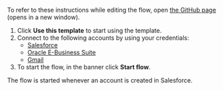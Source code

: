To refer to these instructions while editing the flow, open [the GitHub page](https://github.com/ot4i/app-connect-templates/tree/main/resources/markdown/Syncs%20Salesforce%20accounts%20with%20Oracle%20E-Business%20Suite%20customers_instructions.md) (opens in a new window).

1. Click **Use this template** to start using the template.
2. Connect to the following accounts by using your credentials:
   - [Salesforce](https://ibm.biz/ach2salesforce)
   - [Oracle E-Business Suite](https://ibm.biz/acoracleebs) 
   - [Gmail](https://ibm.biz/acgmail) 
3. To start the flow, in the banner click **Start flow**.

The flow is started whenever an account is created in Salesforce.

